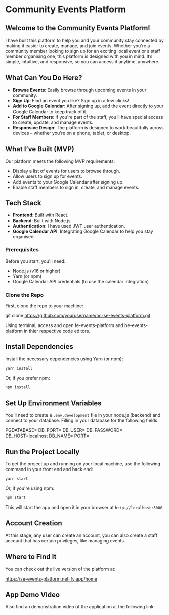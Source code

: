 # **Community Events Platform**

## **Welcome to the Community Events Platform!**

I have built this platform to help you and your community stay connected by making it easier to create, manage, and join events. Whether you're a community member looking to sign up for an exciting local event or a staff member organising one, this platform is designed with you in mind. It’s simple, intuitive, and responsive, so you can access it anytime, anywhere.

## **What Can You Do Here?**

- **Browse Events**: Easily browse through upcoming events in your community.
- **Sign Up**: Find an event you like? Sign up in a few clicks!
- **Add to Google Calendar**: After signing up, add the event directly to your Google Calendar to keep track of it.
- **For Staff Members**: If you're part of the staff, you’ll have special access to create, update, and manage events.
- **Responsive Design**: The platform is designed to work beautifully across devices – whether you're on a phone, tablet, or desktop.

## **What I’ve Built (MVP)**

Our platform meets the following MVP requirements:

- Display a list of events for users to browse through.
- Allow users to sign up for events. 
- Add events to your Google Calendar after signing up.
- Enable staff members to sign in, create, and manage events.

## **Tech Stack**

- **Frontend**: Built with React.
- **Backend**: Built with Node.js
- **Authentication**: I have used JWT user authentication.
- **Google Calendar API**: Integrating Google Calendar to help you stay organised.

### **Prerequisites**

Before you start, you'll need:

- Node.js (v16 or higher)
- Yarn (or npm)
- Google Calendar API credentials (to use the calendar integration)

### **Clone the Repo**

First, clone the repo to your machine:

git clone https://github.com/yourusername/nc-se-events-platform.git

Using terminal, access and open fe-events-platform and be-events-platform in thier respective code editors.

## **Install Dependencies**

Install the necessary dependencies using Yarn (or npm):

```bash
yarn install
```

Or, if you prefer npm:

```bash
npm install
```

## **Set Up Environment Variables**

You’ll need to create a `.env.development` file in your node.js (backend) and connect to your database. Filling in your database for the following fields.

PGDATABASE=
DB_PORT=
DB_USER=
DB_PASSWORD=
DB_HOST=localhost
DB_NAME=
PORT=

## **Run the Project Locally**

To get the project up and running on your local machine, use the following command in your front end and back end:

```bash
yarn start
```

Or, if you're using npm:

```bash
npm start
```

This will start the app and open it in your browser at `http://localhost:3000`.

## **Account Creation**

At this stage, any user can create an account, you can also create a staff account that has certain privileges, like managing events.

## **Where to Find It**

You can check out the live version of the platform at:

https://se-events-platform.netlify.app/home

## **App Demo Video**

Also find an demonstration video of the application at the following link:

